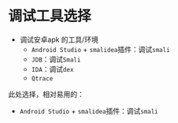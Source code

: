 # 调试工具选择

* 调试安卓apk 的工具/环境
  * `Android Studio` + `smalidea`插件：调试`smali`
  * `JDB`：调试`Smali`
  * `IDA`：调试`dex`
  * `Qtrace`

此处选择，相对易用的：

* `Android Studio` + `smalidea`插件：调试`smali`
